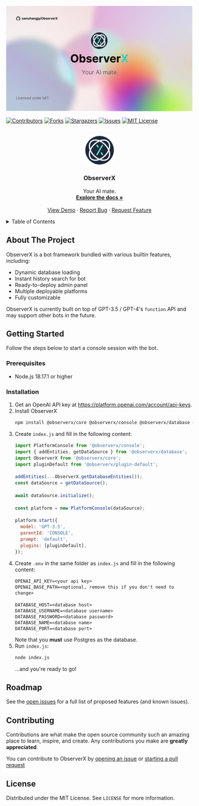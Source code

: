 <!-- Improved compatibility of back to top link: See: https://github.com/othneildrew/Best-README-Template/pull/73 -->
<a name="readme-top"></a>
<!--
*** Thanks for checking out the Best-README-Template. If you have a suggestion
*** that would make this better, please fork the repo and create a pull request
*** or simply open an issue with the tag "enhancement".
*** Don't forget to give the project a star!
*** Thanks again! Now go create something AMAZING! :D
-->

![banner](assets/banner.jpg)

<!-- PROJECT SHIELDS -->
<!--
*** I'm using markdown "reference style" links for readability.
*** Reference links are enclosed in brackets [ ] instead of parentheses ( ).
*** See the bottom of this document for the declaration of the reference variables
*** for contributors-url, forks-url, etc. This is an optional, concise syntax you may use.
*** https://www.markdownguide.org/basic-syntax/#reference-style-links
-->
[![Contributors][contributors-shield]][contributors-url]
[![Forks][forks-shield]][forks-url]
[![Stargazers][stars-shield]][stars-url]
[![Issues][issues-shield]][issues-url]
[![MIT License][license-shield]][license-url]



<!-- PROJECT LOGO -->
<br />
<div align="center">
  <a href="https://github.com/samzhangjy/ObserverX">
    <img src="assets/logo.png" alt="ObserverX" width="80" height="80">
  </a>

<h3 align="center">ObserverX</h3>

  <p align="center">
    Your AI mate.
    <br />
    <a href="https://observerx.samzhangjy.com/"><strong>Explore the docs »</strong></a>
    <br />
    <br />
    <a href="https://github.com/samzhangjy/ObserverX">View Demo</a>
    ·
    <a href="https://github.com/samzhangjy/ObserverX/issues">Report Bug</a>
    ·
    <a href="https://github.com/samzhangjy/ObserverX/issues">Request Feature</a>
  </p>
</div>



<!-- TABLE OF CONTENTS -->
<details>
  <summary>Table of Contents</summary>
  <ol>
    <li>
      <a href="#about-the-project">About The Project</a>
    </li>
    <li>
      <a href="#getting-started">Getting Started</a>
      <ul>
        <li><a href="#prerequisites">Prerequisites</a></li>
        <li><a href="#installation">Installation</a></li>
      </ul>
    </li>
    <li><a href="#roadmap">Roadmap</a></li>
    <li><a href="#contributing">Contributing</a></li>
    <li><a href="#license">License</a></li>
  </ol>
</details>



<!-- ABOUT THE PROJECT -->
## About The Project

ObserverX is a bot framework bundled with various builtin features, including:

- Dynamic database loading
- Instant history search for bot
- Ready-to-deploy admin panel
- Multiple deployable platforms
- Fully customizable

ObserverX is currently built on top of GPT-3.5 / GPT-4's `function` API and may support other
bots in the future.

<!-- GETTING STARTED -->
## Getting Started

Follow the steps below to start a console session with the bot.

### Prerequisites

- Node.js 18.17.1 or higher

### Installation

1. Get an OpenAI API key at <https://platform.openai.com/account/api-keys>.
2. Install ObserverX
   ```sh
   npm install @observerx/core @observerx/console @observerx/database @observerx/plugin-default
   ```
3. Create `index.js` and fill in the following content:
   ```js
   import PlatformConsole from '@observerx/console';
   import { addEntities, getDataSource } from '@observerx/database';
   import ObserverX from '@observerx/core';
   import pluginDefault from '@observerx/plugin-default';

   addEntities(...ObserverX.getDatabaseEntities());
   const dataSource = getDataSource();
   
   await dataSource.initialize();

   const platform = new PlatformConsole(dataSource);

   platform.start({
     model: 'GPT-3.5',
     parentId: 'CONSOLE',
     prompt: 'default',
     plugins: [pluginDefault],
   });
   ```
4. Create `.env` in the same folder as `index.js` and fill in the following content:
   ```properties
   OPENAI_API_KEY=<your api key>
   OPENAI_BASE_PATH=<optional, remove this if you don't need to change>
    
   DATABASE_HOST=<database host>
   DATABASE_USERNAME=<database username>
   DATABASE_PASSWORD=<database password>
   DATABASE_NAME=<database name>
   DATABASE_PORT=<database port>
   ```
   Note that you **must** use Postgres as the database.
5. Run `index.js`:
   ```sh
   node index.js
   ```
   ...and you're ready to go!


<!-- ROADMAP -->
## Roadmap

See the [open issues](https://github.com/samzhangjy/ObserverX/issues) for a full list of proposed features (and known issues).

<!-- CONTRIBUTING -->
## Contributing

Contributions are what make the open source community such an amazing place to learn, inspire, and create. Any contributions you make are **greatly appreciated**.

You can contribute to ObserverX by [opening an issue](https://github.com/samzhangjy/ObserverX/issues) or [starting a pull request](https://github.com/samzhangjy/ObserverX/pulls)

<!-- LICENSE -->
## License

Distributed under the MIT License. See `LICENSE` for more information.


<!-- MARKDOWN LINKS & IMAGES -->
<!-- https://www.markdownguide.org/basic-syntax/#reference-style-links -->
[contributors-shield]: https://img.shields.io/github/contributors/samzhangjy/ObserverX.svg?style=for-the-badge
[contributors-url]: https://github.com/samzhangjy/ObserverX/graphs/contributors
[forks-shield]: https://img.shields.io/github/forks/samzhangjy/ObserverX.svg?style=for-the-badge
[forks-url]: https://github.com/samzhangjy/ObserverX/network/members
[stars-shield]: https://img.shields.io/github/stars/samzhangjy/ObserverX.svg?style=for-the-badge
[stars-url]: https://github.com/samzhangjy/ObserverX/stargazers
[issues-shield]: https://img.shields.io/github/issues/samzhangjy/ObserverX.svg?style=for-the-badge
[issues-url]: https://github.com/samzhangjy/ObserverX/issues
[license-shield]: https://img.shields.io/github/license/samzhangjy/ObserverX.svg?style=for-the-badge
[license-url]: https://github.com/samzhangjy/ObserverX/blob/main/LICENSE

